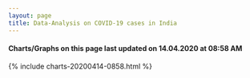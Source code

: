 ```yaml
---
layout: page
title: Data-Analysis on COVID-19 cases in India
---
```

#### Charts/Graphs on this page last updated on 14.04.2020 at 08:58 AM
{% include charts-20200414-0858.html %}